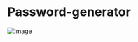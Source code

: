 # Password-generator

![image](https://github.com/IlyaNorean/password-generator/assets/130694758/3ef9d958-6461-4db3-9819-b44bf8c70ea0)
